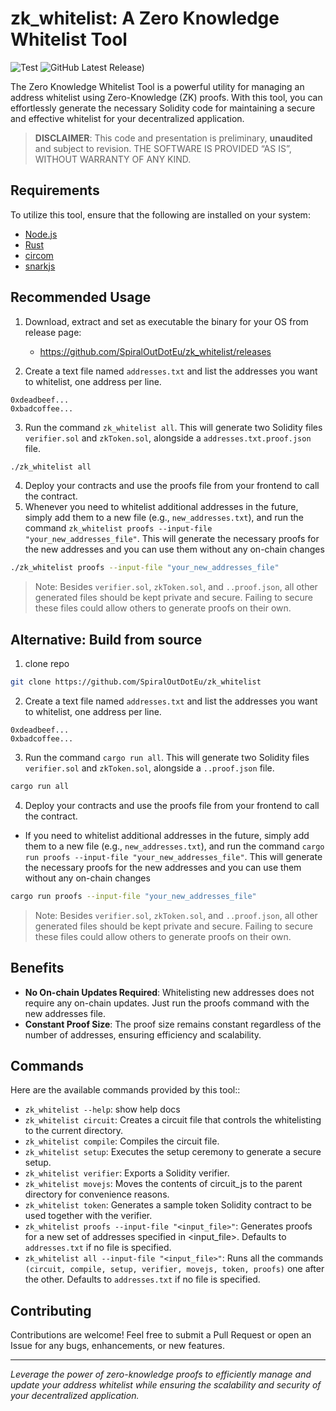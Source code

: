# zk_whitelist: A Zero Knowledge Whitelist Tool
![Test](https://github.com/SpiralOutDotEu/zk_whitelist/actions/workflows/rust_test.yml/badge.svg)
![GitHub Latest Release)](https://img.shields.io/github/v/release/SpiralOutDotEu/zk_whitelist?logo=github)


The Zero Knowledge Whitelist Tool is a powerful utility for managing an address whitelist using Zero-Knowledge (ZK) proofs. With this tool, you can effortlessly generate the necessary Solidity code for maintaining a secure and effective whitelist for your decentralized application.

> **DISCLAIMER**: This code and presentation is preliminary, **unaudited** and subject to revision. THE SOFTWARE IS PROVIDED “AS IS”, WITHOUT WARRANTY OF ANY KIND.

## Requirements

To utilize this tool, ensure that the following are installed on your system:

* [Node.js](https://nodejs.org/en)
* [Rust](https://www.rust-lang.org/)
* [circom](https://github.com/iden3/circom)
* [snarkjs](https://github.com/iden3/snarkjs)

## Recommended Usage
1) Download, extract and set as executable the binary for your OS from release page: 
   
   * https://github.com/SpiralOutDotEu/zk_whitelist/releases
  
2) Create a text file named `addresses.txt` and list the addresses you want to whitelist, one address per line.
```
0xdeadbeef...
0xbadcoffee...
```
3) Run the command `zk_whitelist all`. This will generate two Solidity files` verifier.sol` and `zkToken.sol`, alongside a `addresses.txt.proof.json` file.
```sh
./zk_whitelist all
```
4) Deploy your contracts and use the proofs file from your frontend to call the contract.
5) Whenever you need to whitelist additional addresses in the future, simply add them to a new file (e.g., `new_addresses.txt`), and run the command `zk_whitelist proofs --input-file "your_new_addresses_file"`. This will generate the necessary proofs for the new addresses and you can use them without any on-chain changes
```sh
./zk_whitelist proofs --input-file "your_new_addresses_file"
```

> Note: Besides `verifier.sol`, `zkToken.sol`, and `..proof.json`, all other generated files should be kept private and secure. Failing to secure these files could allow others to generate proofs on their own.

## Alternative: Build from source

1) clone repo
```sh
git clone https://github.com/SpiralOutDotEu/zk_whitelist
```
2) Create a text file named `addresses.txt` and list the addresses you want to whitelist, one address per line.
```
0xdeadbeef...
0xbadcoffee...
```
3) Run the command `cargo run all`. This will generate two Solidity files` verifier.sol` and `zkToken.sol`, alongside a `..proof.json` file.
```sh
cargo run all
```
4) Deploy your contracts and use the proofs file from your frontend to call the contract.
* If you need to whitelist additional addresses in the future, simply add them to a new file (e.g., `new_addresses.txt`), and run the command `cargo run proofs --input-file "your_new_addresses_file"`. This will generate the necessary proofs for the new addresses and you can use them without any on-chain changes
```sh
cargo run proofs --input-file "your_new_addresses_file"
```

> Note: Besides `verifier.sol`, `zkToken.sol`, and `..proof.json`, all other generated files should be kept private and secure. Failing to secure these files could allow others to generate proofs on their own.

## Benefits

* **No On-chain Updates Required**: Whitelisting new addresses does not require any on-chain updates. Just run the proofs command with the new addresses file.
* **Constant Proof Size**: The proof size remains constant regardless of the number of addresses, ensuring efficiency and scalability.

## Commands
Here are the available commands provided by this tool::

* `zk_whitelist --help`: show help docs
* `zk_whitelist circuit`: Creates a circuit file that controls the whitelisting to the current directory.
* `zk_whitelist compile`: Compiles the circuit file.
* `zk_whitelist setup`: Executes the setup ceremony to generate a secure setup.
* `zk_whitelist verifier`: Exports a Solidity verifier.
* `zk_whitelist movejs`: Moves the contents of circuit_js to the parent directory for convenience reasons.
* `zk_whitelist token`: Generates a sample token Solidity contract to be used together with the verifier.
* `zk_whitelist proofs --input-file "<input_file>"`: Generates proofs for a new set of addresses specified in <input_file>. Defaults to `addresses.txt` if no file is specified.
* `zk_whitelist all --input-file "<input_file>"`: Runs all the commands `(circuit, compile, setup, verifier, movejs, token, proofs)` one after the other. Defaults to `addresses.txt` if no file is specified.

## Contributing
Contributions are welcome! Feel free to submit a Pull Request or open an Issue for any bugs, enhancements, or new features.


---
*Leverage the power of zero-knowledge proofs to efficiently manage and update your address whitelist while ensuring the scalability and security of your decentralized application.*